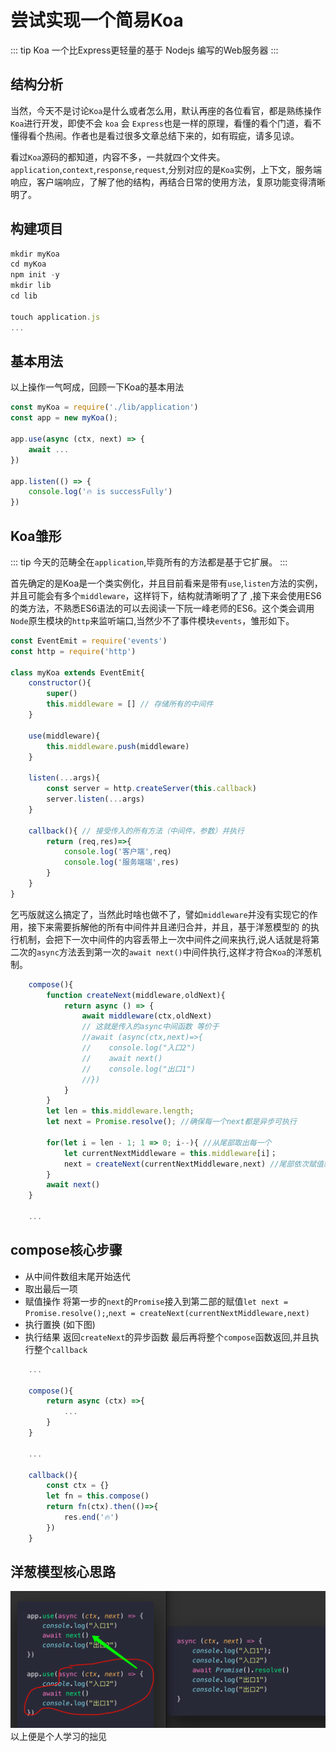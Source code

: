# 尝试实现一个简易Koa

::: tip
Koa 一个比Express更轻量的基于 Nodejs 编写的Web服务器
:::

## 结构分析
当然，今天不是讨论`Koa`是什么或者怎么用，默认再座的各位看官，都是熟练操作`Koa`进行开发，即使不会 `koa` 会 `Express`也是一样的原理，看懂的看个门道，看不懂得看个热闹。作者也是看过很多文章总结下来的，如有瑕疵，请多见谅。

看过`Koa`源码的都知道，内容不多，一共就四个文件夹。`application`,`context`,`response`,`request`,分别对应的是`Koa`实例，上下文，服务端响应，客户端响应，了解了他的结构，再结合日常的使用方法，复原功能变得清晰明了。

## 构建项目
```javascript
mkdir myKoa
cd myKoa
npm init -y 
mkdir lib
cd lib

touch application.js
...
```

## 基本用法
以上操作一气呵成，回顾一下Koa的基本用法
```javascript
const myKoa = require('./lib/application')
const app = new myKoa();

app.use(async (ctx, next) => {
    await ...
})

app.listen(() => {
    console.log('🔥 is successFully')
})
```

## Koa雏形

::: tip
今天的范畴全在`application`,毕竟所有的方法都是基于它扩展。
:::

首先确定的是Koa是一个类实例化，并且目前看来是带有`use`,`listen`方法的实例，并且可能会有多个`middleware`，这样锊下，结构就清晰明了了
,接下来会使用ES6的类方法，不熟悉ES6语法的可以去阅读一下阮一峰老师的ES6。这个类会调用`Node`原生模块的`http`来监听端口,当然少不了事件模块`events`，雏形如下。
```javascript
const EventEmit = require('events')
const http = require('http')

class myKoa extends EventEmit{
    constructor(){
        super()
        this.middleware = [] // 存储所有的中间件
    } 

    use(middleware){
        this.middleware.push(middleware)
    }

    listen(...args){
        const server = http.createServer(this.callback)
        server.listen(...args)
    }

    callback(){ // 接受传入的所有方法（中间件，参数）并执行
        return (req,res)=>{
            console.log('客户端',req)
            console.log('服务端端',res)
        }
    }
}
```

乞丐版就这么搞定了，当然此时啥也做不了，譬如`middleware`并没有实现它的作用，接下来需要拆解他的所有中间件并且递归合并，并且，基于洋葱模型的
的执行机制，会把下一次中间件的内容丢带上一次中间件之间来执行,说人话就是将第二次的`async`方法丢到第一次的`await next()`中间件执行,这样才符合`Koa`的洋葱机制。
```javascript
    compose(){
        function createNext(middleware,oldNext){
            return async () => {
                await middleware(ctx,oldNext) 
                // 这就是传入的async中间函数 等价于
                //await (async(ctx,next)=>{
                //    console.log("入口2")
                //    await next()
                //    console.log("出口1")
                //})
            }
        }
        let len = this.middleware.length;
        let next = Promise.resolve(); //确保每一个next都是异步可执行

        for(let i = len - 1; 1 => 0; i--){ //从尾部取出每一个
            let currentNextMiddleware = this.middleware[i]；
            next = createNext(currentNextMiddleware,next) //尾部依次赋值给当前
        }
        await next()
    }
    
    ...
```
## compose核心步骤
- 从中间件数组末尾开始迭代
- 取出最后一项
- 赋值操作 将第一步的`next`的`Promise`接入到第二部的赋值`let next = Promise.resolve();`,`next = createNext(currentNextMiddleware,next)`
- 执行置换 (如下图)
- 执行结果 返回`createNext`的异步函数
最后再将整个`compose`函数返回,并且执行整个`callback`
```javascript
    ...

    compose(){
        return async (ctx) =>{
            ...
        }
    }
    
    ...

    callback(){
        const ctx = {}
        let fn = this.compose()
        return fn(ctx).then(()=>{
            res.end('🔥')
        })
    }
```
## 洋葱模型核心思路
![koa执行机制](../../.vuepress/public/Node/img/koa1.png)
以上便是个人学习的拙见